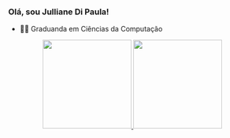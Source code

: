### Olá, sou Julliane Di Paula!

- 👩‍💻 Graduanda em Ciências da Computação
<div align="center">
  <a href="https://github.com/jullianedipaula">
  <img height="180em" src="https://github-readme-stats.vercel.app/api?username=jullianedipaula&show_icons=true&theme=cobalt&include_all_commits=true&count_private=true"/>
  <img height="180em" src="https://github-readme-stats.vercel.app/api/top-langs/?username=jullianedipaula&layout=compact&langs_count=7&theme=cobalt"/>
</div>
